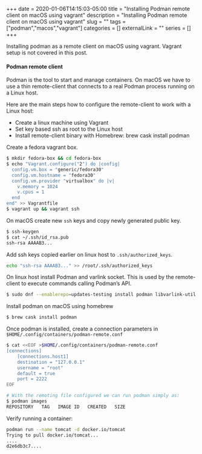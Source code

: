 +++ 
date = 2020-01-06T14:15:03-05:00
title = "Installing Podman remote client on macOS using vagrant"
description = "Installing Podman remote client on macOS using vagrant"
slug = "" 
tags = ["podman","macos","vagrant"]
categories = []
externalLink = ""
series = []
+++

Installing podman as a remote client on macOS using vagrant. Vagrant setup is not covered in this post.

#### Podman remote client

Podman is the tool to start and manage containers. On macOS we have to use a thin remote-client that connects to a real Podman process running on a Linux host.

Here are the main steps how to configure the remote-client to work with a Linux host:

- Create a linux machine using Vagrant
- Set key based ssh as root to the Linux host
- Install remote-client binary with Homebrew: brew cask install podman

Create a fedora vagrant box.

```bash
$ mkdir fedora-box && cd fedora-box
$ echo "Vagrant.configure("2") do |config|
  config.vm.box = "generic/fedora30"
  config.vm.hostname = "fedora30"
  config.vm.provider "virtualbox" do |v|
    v.memory = 1024
    v.cpus = 1
  end
end" >> Vagrantfile
$ vagrant up && vagrant ssh
```

On macOS create new `ssh` keys and copy newly generated public key.

```bash
$ ssh-keygen
$ cat ~/.ssh/id_rsa.pub
ssh-rsa AAAAB3...
```

Add ssh keys copied earlier on linux host to `.ssh/authorized_keys`.

```bash
echo "ssh-rsa AAAAB3..." >> /root/.ssh/authorized_keys
```

On linux host install Podman and varlink socket. This is used by the remote-client to execute commands calling Podman’s API.

```bash
$ sudo dnf --enablerepo=updates-testing install podman libvarlink-util libvarlink
```

Install podman on macOS using homebrew

```bash
$ brew cask install podman
```

Once podman is installed, create a connection parameters in `$HOME/.config/containers/podman-remote.conf`

```bash
$ cat <<EOF >$HOME/.config/containers/podman-remote.conf
[connections]
    [connections.host1]
    destination = "127.0.0.1"
    username = "root"
    default = true
    port = 2222
EOF

# With the remoting file configured we can run podman simply as:
$ podman images
REPOSITORY   TAG   IMAGE ID   CREATED   SIZE
```

Verify running a container:

```bash
podman run --name tomcat -d docker.io/tomcat
Trying to pull docker.io/tomcat...
....
d2e6db3c7....
```
